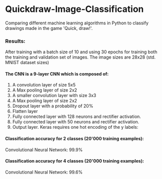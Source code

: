 # Quickdraw-Image-Classification
Comparing different machine learning algorithms in Python to classify drawings made in the game 'Quick, draw!'.

### Results:

After training with a batch size of 10 and using 30 epochs for training both the training and validation set of images. 
The image sizes are 28x28 (std. MNIST dataset sizes)

#### The CNN is a 9-layer CNN which is composed of:
1. A convolution layer of size 5x5
2. A Max pooling layer of size 2x2
3. A smaller convolution layer with size 3x3
4. A Max pooling layer of size 2x2
5. Dropout layer with a probability of 20%
6. Flatten layer
7. Fully connected layer with 128 neurons and rectifier activation.
8. Fully connected layer with 50 neurons and rectifier activation.
9. Output layer. Keras requires one hot encoding of the y labels:


#### Classification accuracy for 2 classes (20'000 training examples):

Convolutional Neural Network: 99.9%

#### Classification accuracy for 4 classes (20'000 training examples):

Convolutional Neural Network: 99.6%
